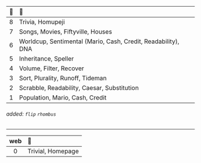 | 🌱  | 🌿 |
| :---: | :--- |
| 8  | Trivia, Homupeji  |
| 7  | Songs, Movies, Fiftyville, Houses  |
| 6  | Worldcup, Sentimental (Mario, Cash, Credit, Readability), DNA  |
| 5  | Inheritance, Speller  |
| 4  | Volume, Filter, Recover  |
| 3  | Sort, Plurality, Runoff, Tideman  |
| 2  | Scrabble, Readability, Caesar, Substitution  |
| 1  | Population, Mario, Cash, Credit  |

###### added: `flip` `rhombus`
---

| web  | 🌵 |
| :---: | :--- |
| 0 | Trivial, Homepage |


